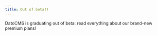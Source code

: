 ```yaml
---
title: Out of beta!!
---
```


DatoCMS is graduating out of beta: read everything about our brand-new premium plans!